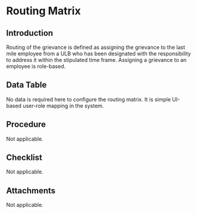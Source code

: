 # Routing Matrix

## Introduction <a href="#introduction" id="introduction"></a>

Routing of the grievance is defined as assigning the grievance to the last mile employee from a ULB who has been designated with the responsibility to address it within the stipulated time frame. Assigning a grievance to an employee is role-based.

## Data Table <a href="#data-table" id="data-table"></a>

No data is required here to configure the routing matrix. It is simple UI-based user-role mapping in the system.

## Procedure <a href="#procedure" id="procedure"></a>

Not applicable.

## Checklist <a href="#checklist" id="checklist"></a>

Not applicable.

## Attachments <a href="#attachments" id="attachments"></a>

Not applicable.

